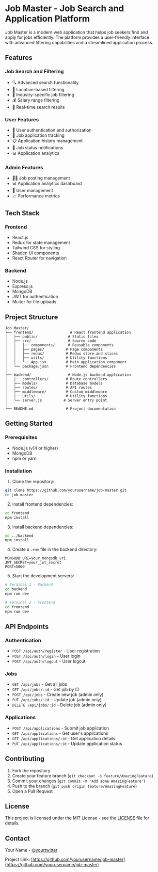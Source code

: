 # Job Master - Job Search and Application Platform

Job Master is a modern web application that helps job seekers find and apply for jobs efficiently. The platform provides a user-friendly interface with advanced filtering capabilities and a streamlined application process.

## Features

### Job Search and Filtering
- 🔍 Advanced search functionality
- 📍 Location-based filtering
- 💼 Industry-specific job filtering
- 💰 Salary range filtering
- 🔄 Real-time search results

### User Features
- 👤 User authentication and authorization
- 📝 Job application tracking
- 📋 Application history management
- 🔔 Job status notifications
- 📊 Application analytics

### Admin Features
- 👨‍💼 Job posting management
- 📊 Application analytics dashboard
- 👥 User management
- 📈 Performance metrics

## Tech Stack

### Frontend
- React.js
- Redux for state management
- Tailwind CSS for styling
- Shadcn UI components
- React Router for navigation

### Backend
- Node.js
- Express.js
- MongoDB
- JWT for authentication
- Multer for file uploads

## Project Structure

```
Job Master/
├── frontend/                 # React frontend application
│   ├── public/              # Static files
│   ├── src/                 # Source code
│   │   ├── components/      # Reusable components
│   │   ├── pages/          # Page components
│   │   ├── redux/          # Redux store and slices
│   │   ├── utils/          # Utility functions
│   │   └── App.jsx         # Main application component
│   └── package.json        # Frontend dependencies
│
├── backend/                 # Node.js backend application
│   ├── controllers/        # Route controllers
│   ├── models/             # Database models
│   ├── routes/             # API routes
│   ├── middleware/         # Custom middleware
│   ├── utils/              # Utility functions
│   └── server.js          # Server entry point
│
└── README.md               # Project documentation
```

## Getting Started

### Prerequisites
- Node.js (v14 or higher)
- MongoDB
- npm or yarn

### Installation

1. Clone the repository:
```bash
git clone https://github.com/yourusername/job-master.git
cd job-master
```

2. Install frontend dependencies:
```bash
cd frontend
npm install
```

3. Install backend dependencies:
```bash
cd ../backend
npm install
```

4. Create a `.env` file in the backend directory:
```env
MONGODB_URI=your_mongodb_uri
JWT_SECRET=your_jwt_secret
PORT=5000
```

5. Start the development servers:
```bash
# Terminal 1 - Backend
cd backend
npm run dev

# Terminal 2 - Frontend
cd frontend
npm run dev
```

## API Endpoints

### Authentication
- `POST /api/auth/register` - User registration
- `POST /api/auth/login` - User login
- `POST /api/auth/logout` - User logout

### Jobs
- `GET /api/jobs` - Get all jobs
- `GET /api/jobs/:id` - Get job by ID
- `POST /api/jobs` - Create new job (admin only)
- `PUT /api/jobs/:id` - Update job (admin only)
- `DELETE /api/jobs/:id` - Delete job (admin only)

### Applications
- `POST /api/applications` - Submit job application
- `GET /api/applications` - Get user's applications
- `GET /api/applications/:id` - Get application details
- `PUT /api/applications/:id` - Update application status

## Contributing

1. Fork the repository
2. Create your feature branch (`git checkout -b feature/AmazingFeature`)
3. Commit your changes (`git commit -m 'Add some AmazingFeature'`)
4. Push to the branch (`git push origin feature/AmazingFeature`)
5. Open a Pull Request

## License

This project is licensed under the MIT License - see the [LICENSE](LICENSE) file for details.

## Contact

Your Name - [@yourtwitter](https://twitter.com/yourtwitter)

Project Link: [https://github.com/yourusername/job-master](https://github.com/yourusername/job-master) 